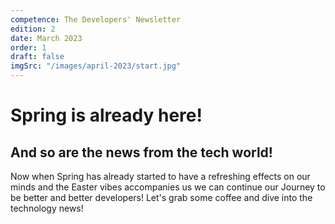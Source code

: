 ```yaml
---
competence: The Developers' Newsletter
edition: 2
date: March 2023
order: 1
draft: false
imgSrc: "/images/april-2023/start.jpg"
---
```


# Spring is already here!

## And so are the news from the tech world!

Now when Spring has already started to have a refreshing effects on our minds and the Easter vibes accompanies us we can continue our Journey to be better and better developers! Let's grab some coffee and dive into the technology news!
